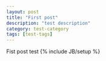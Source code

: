```yaml
---
layout: post
title: "First post"
description: "test description"
category: test-category
tags: [test-tags]
---
```


Fist post test
{% include JB/setup %}
